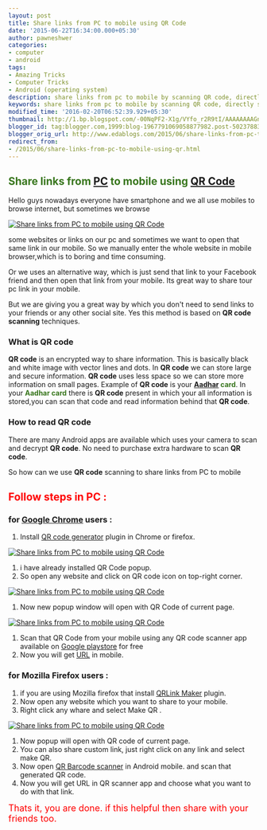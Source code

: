 ```yaml
---
layout: post
title: Share links from PC to mobile using QR Code
date: '2015-06-22T16:34:00.000+05:30'
author: pawneshwer
categories:
- computer
- android
tags:
- Amazing Tricks
- Computer Tricks
- Android (operating system)
description: share links from pc to mobile by scanning QR code, directly share links for web url to mobiles, share large links to mobile without typing full URL in mobile
keywords: share links from pc to mobile by scanning QR code, directly share links for web url to mobiles, share large links to mobile without typing full URL in mobile
modified_time: '2016-02-20T06:52:39.929+05:30'
thumbnail: http://1.bp.blogspot.com/-00NqPF2-X1g/VYfo_r2R9tI/AAAAAAAAGn0/rPrEkPwJYJk/s72-c/main-compressor.png
blogger_id: tag:blogger.com,1999:blog-1967791069058877982.post-5023788343928298370
blogger_orig_url: http://www.edablogs.com/2015/06/share-links-from-pc-to-mobile-using-qr.html
redirect_from:
- /2015/06/share-links-from-pc-to-mobile-using-qr.html
---
```


## <span style="color: #38761d;">Share links from [PC](http://en.wikipedia.org/wiki/Personal_computer "Personal computer") to mobile using [QR Code](http://en.wikipedia.org/wiki/QR_code "QR code")</span>

Hello guys nowadays everyone have smartphone and we all use mobiles to browse internet, but sometimes we browse

[![Share links from PC to mobile using QR Code](http://1.bp.blogspot.com/-00NqPF2-X1g/VYfo_r2R9tI/AAAAAAAAGn0/rPrEkPwJYJk/s320/main-compressor.png "Share links from PC to mobile using QR Code")](http://1.bp.blogspot.com/-00NqPF2-X1g/VYfo_r2R9tI/AAAAAAAAGn0/rPrEkPwJYJk/s1600/main-compressor.png)

some websites or links on our pc and sometimes we want to open that same link in our mobile. So we manually enter the whole website in mobile browser,which is to boring and time consuming.  

Or we uses an alternative way, which is just send that link to your Facebook friend and then open that link from your mobile. Its great way to share tour pc link in your mobile.

But we are giving you a great way by which you don't need to send links to your friends or any other social site. Yes this method is based on **QR code scanning** techniques.

### What is QR code

**QR code** is an encrypted way to share information. This is basically black and white image with vector lines and dots. In **QR code** we can store large and secure information. **QR code** uses less space so we can store more information on small pages. Example of **QR code** is your **<span style="color: #38761d;">[Aadhar](http://en.wikipedia.org/wiki/Unique_Identification_Authority_of_India "Unique Identification Authority of India") card</span>**. In your **<span style="color: #38761d;">Aadhar card</span>** there is **QR code** present in which your all information is stored,you can scan that code and read information behind that **QR code**.

### How to read QR code

There are many Android apps are available which uses your camera to scan and decrypt **QR code**. No need to purchase extra hardware to scan **QR code**.

So how can we use **QR code** scanning to share links from PC to mobile  

## <span style="color: red;">Follow steps in PC : </span>

### for [Google Chrome](http://en.wikipedia.org/wiki/Google_Chrome "Google Chrome") users :

1.  Install [QR code generator](https://chrome.google.com/webstore/detail/qr-code-popup/ecagppcmkdldkgknibddckdglmhnfppp?utm_source=chrome-app-launcher-info-dialog) plugin in Chrome or firefox.

[![Share links from PC to mobile using QR Code](http://2.bp.blogspot.com/-PZX817cbM9w/VYfo-MVv1GI/AAAAAAAAGno/QdZDUDdZPfw/s320/1-compressor.png "Share links from PC to mobile using QR Code")](http://2.bp.blogspot.com/-PZX817cbM9w/VYfo-MVv1GI/AAAAAAAAGno/QdZDUDdZPfw/s1600/1-compressor.png)

1.  i have already installed QR Code popup.
2.  So open any website and click on QR code icon on top-right corner.

[![Share links from PC to mobile using QR Code](http://3.bp.blogspot.com/-lQmnWu5SuVM/VYfo-cBMB9I/AAAAAAAAGnk/JNE1YcM85DM/s320/2-compressor.png "Share links from PC to mobile using QR Code")](http://3.bp.blogspot.com/-lQmnWu5SuVM/VYfo-cBMB9I/AAAAAAAAGnk/JNE1YcM85DM/s1600/2-compressor.png)

1.  Now new popup window will open with QR Code of current page.

[![Share links from PC to mobile using QR Code](http://2.bp.blogspot.com/-0IVcQLPu9Hg/VYfo-uPutmI/AAAAAAAAGnw/ePA4GTWuOdM/s320/3-compressor.png "Share links from PC to mobile using QR Code")](http://2.bp.blogspot.com/-0IVcQLPu9Hg/VYfo-uPutmI/AAAAAAAAGnw/ePA4GTWuOdM/s1600/3-compressor.png)

1.  Scan that QR Code from your mobile using any QR code scanner app available on [Google playstore](https://play.google.com/store/apps/details?id=appinventor.ai_progetto2003.SCAN&hl=en) for free
2.  Now you will get [URL](http://en.wikipedia.org/wiki/Uniform_resource_locator "Uniform resource locator") in mobile.

### for Mozilla Firefox users :

1.  if you are using Mozilla firefox that install [QRLink Maker](https://addons.mozilla.org/en-us/firefox/addon/qrlink-maker/) plugin.
2.  Now open any website which you want to share to your mobile.
3.  Right click any whare and select Make QR .

[![Share links from PC to mobile using QR Code](http://4.bp.blogspot.com/-Nqsv5ka4ahY/VYfo_YlbgpI/AAAAAAAAGn4/dYE6VaOC2AE/s320/4-compressor.png "Share links from PC to mobile using QR Code")](http://4.bp.blogspot.com/-Nqsv5ka4ahY/VYfo_YlbgpI/AAAAAAAAGn4/dYE6VaOC2AE/s1600/4-compressor.png)

1.  Now popup will open with QR code of current page.
2.  You can also share custom link, just right click on any link and select make QR.
3.  Now open [QR Barcode scanner](https://play.google.com/store/apps/details?id=appinventor.ai_progetto2003.SCAN&hl=en) in Android mobile. and scan that generated QR code.
4.  Now you will get URL in QR scanner app and choose what you want to do with that link.

<span style="color: red; font-size: large;">Thats it, you are done. if this helpful then share with your friends too.</span>